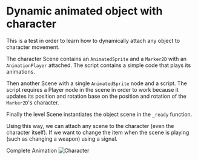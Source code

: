 # Dynamic animated object with character

This is a test in order to learn how to dynamically attach any object to character movement.

The character Scene contains an `AnimatedSprite` and a `Marker2D` with an `AnimationPlayer` attached. The script contains a simple code that plays its animations.

Then another Scene with a single `AnimatedSprite` node and a script.
The script requires a Player node in the scene in order to work because it updates its position and rotation base on the position and rotation of the `Marker2D`'s character.

Finally the level Scene instantiates the object scene in the `_ready` function.

Using this way, we can attach any scene to the character (even the character itself).
If we want to change the item when the scene is playing (such as changing a weapon) using a signal.

Complete Animation
![Character](https://github.com/Thebarda/TestAnimationPlayer/assets/12515407/fd04a05a-2703-46b0-82af-4ccec82a6fd7)
